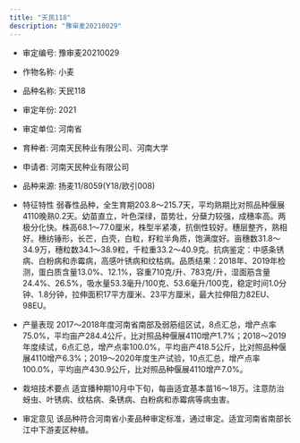```yaml
---
title: "天民118"
description: "豫审麦20210029"
---
```

* 审定编号:  豫审麦20210029

*  作物名称:  小麦

*  品种名称:  天民118

*  审定年份:  2021

*  审定单位:  河南省

* 育种者:  河南天民种业有限公司、河南大学

*  申请者:  河南天民种业有限公司

*  品种来源:  扬麦11/8059(Y18/欧引008)

*  特征特性
弱春性品种，全生育期203.8～215.7天，平均熟期比对照品种偃展4110晚熟0.2天。幼苗直立，叶色深绿，苗势壮，分蘖力较强，成穗率高。两极分化快。株高68.1～77.0厘米，株型半紧凑，抗倒性较好。穗层整齐，熟相好。穗纺锤形，长芒，白壳，白粒，籽粒半角质，饱满度好。亩穗数31.8～34.9万，穗粒数34.1～38.9粒，千粒重33.2～40.9克。抗病鉴定：中感条锈病、白粉病和赤霉病，高感叶锈病和纹枯病。品质结果：2018年、2019年检测，蛋白质含量13.0%、12.1%，容重710克/升、783克/升，湿面筋含量24.4%、26.5%，吸水量53.3毫升/100克、53.6毫升/100克，稳定时间1.0分钟、1.8分钟，拉伸面积17平方厘米、23平方厘米，最大拉伸阻力82EU、98EU。

*  产量表现
2017～2018年度河南省南部及弱筋组区试，8点汇总，增产点率75.0%，平均亩产284.4公斤，比对照品种偃展4110增产1.7%；2018～2019年度续试，6点汇总，增产点率100.0%，平均亩产418.5公斤，比对照品种偃展4110增产6.3%；2019～2020年度生产试验，10点汇总，增产点率100.0%，平均亩产430.9公斤，比对照品种偃展4110增产7.0%。

*  栽培技术要点
适宜播种期10月中下旬，每亩适宜基本苗16～18万。注意防治蚜虫、叶锈病、纹枯病、条锈病、白粉病和赤霉病等病虫害。

*  审定意见
该品种符合河南省小麦品种审定标准，通过审定。适宜河南省南部长江中下游麦区种植。
